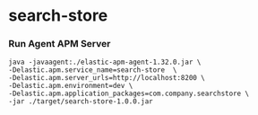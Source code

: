 # search-store

### Run Agent APM Server

````
java -javaagent:./elastic-apm-agent-1.32.0.jar \
-Delastic.apm.service_name=search-store  \
-Delastic.apm.server_urls=http://localhost:8200 \
-Delastic.apm.environment=dev \
-Delastic.apm.application_packages=com.company.searchstore \
-jar ./target/search-store-1.0.0.jar
````
